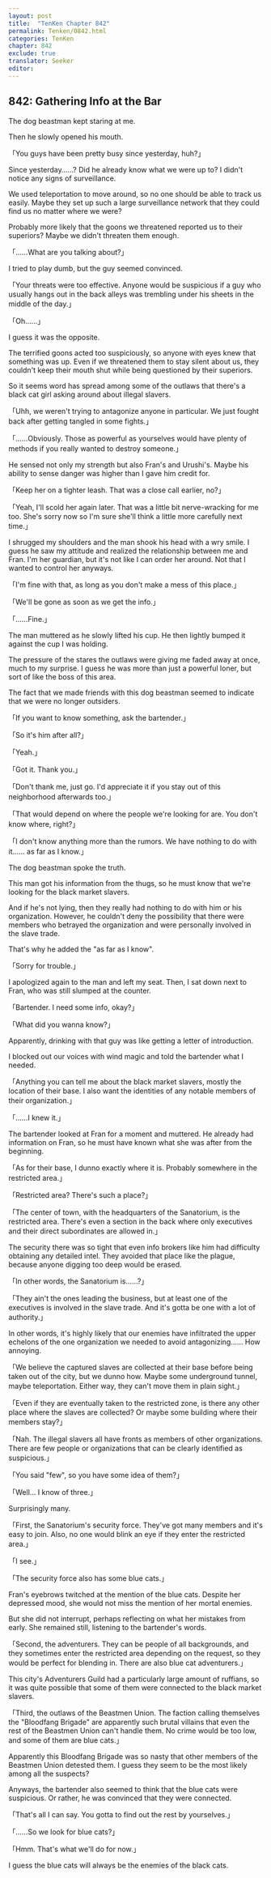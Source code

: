 ```yaml
---
layout: post
title:  "TenKen Chapter 842"
permalink: Tenken/0842.html
categories: TenKen
chapter: 842
exclude: true
translator: Seeker
editor: 
---
```

<h2>842: Gathering Info at the Bar</h2>

 The dog beastman kept staring at me.

 Then he slowly opened his mouth.

「You guys have been pretty busy since yesterday, huh?」

 Since yesterday……? Did he already know what we were up to? I didn't notice any signs of surveillance.

 We used teleportation to move around, so no one should be able to track us easily. Maybe they set up such a large surveillance network that they could find us no matter where we were?

 Probably more likely that the goons we threatened reported us to their superiors? Maybe we didn't threaten them enough.

「……What are you talking about?」

 I tried to play dumb, but the guy seemed convinced.

「Your threats were too effective. Anyone would be suspicious if a guy who usually hangs out in the back alleys was trembling under his sheets in the middle of the day.」

「Oh……」

 I guess it was the opposite.

 The terrified goons acted too suspiciously, so anyone with eyes knew that something was up. Even if we threatened them to stay silent about us, they couldn't keep their mouth shut while being questioned by their superiors.

 So it seems word has spread among some of the outlaws that there's a black cat girl asking around about illegal slavers.

「Uhh, we weren't trying to antagonize anyone in particular. We just fought back after getting tangled in some fights.」

「……Obviously. Those as powerful as yourselves would have plenty of methods if you really wanted to destroy someone.」

 He sensed not only my strength but also Fran's and Urushi's. Maybe his ability to sense danger was higher than I gave him credit for.

「Keep her on a tighter leash. That was a close call earlier, no?」

「Yeah, I'll scold her again later. That was a little bit nerve-wracking for me too. She's sorry now so I'm sure she'll think a little more carefully next time.」

 I shrugged my shoulders and the man shook his head with a wry smile. I guess he saw my attitude and realized the relationship between me and Fran. I'm her guardian, but it's not like I can order her around. Not that I wanted to control her anyways.

「I'm fine with that, as long as you don't make a mess of this place.」

「We'll be gone as soon as we get the info.」

「……Fine.」

 The man muttered as he slowly lifted his cup. He then lightly bumped it against the cup I was holding.

 The pressure of the stares the outlaws were giving me faded away at once, much to my surprise. I guess he was more than just a powerful loner, but sort of like the boss of this area.

 The fact that we made friends with this dog beastman seemed to indicate that we were no longer outsiders.

「If you want to know something, ask the bartender.」

「So it's him after all?」

「Yeah.」

「Got it. Thank you.」

「Don't thank me, just go. I'd appreciate it if you stay out of this neighborhood afterwards too.」

「That would depend on where the people we're looking for are. You don't know where, right?」

「I don't know anything more than the rumors. We have nothing to do with it…… as far as I know.」

 The dog beastman spoke the truth.

 This man got his information from the thugs, so he must know that we're looking for the black market slavers.

 And if he's not lying, then they really had nothing to do with him or his organization. However, he couldn't deny the possibility that there were members who betrayed the organization and were personally involved in the slave trade.

 That's why he added the "as far as I know".

「Sorry for trouble.」

 I apologized again to the man and left my seat. Then, I sat down next to Fran, who was still slumped at the counter.

「Bartender. I need some info, okay?」

「What did you wanna know?」

 Apparently, drinking with that guy was like getting a letter of introduction.

 I blocked out our voices with wind magic and told the bartender what I needed.

「Anything you can tell me about the black market slavers, mostly the location of their base. I also want the identities of any notable members of their organization.」

「……I knew it.」

 The bartender looked at Fran for a moment and muttered. He already had information on Fran, so he must have known what she was after from the beginning.

「As for their base, I dunno exactly where it is. Probably somewhere in the restricted area.」

「Restricted area? There's such a place?」

「The center of town, with the headquarters of the Sanatorium, is the restricted area. There's even a section in the back where only executives and their direct subordinates are allowed in.」

 The security there was so tight that even info brokers like him had difficulty obtaining any detailed intel. They avoided that place like the plague, because anyone digging too deep would be erased.

「In other words, the Sanatorium is……?」

「They ain't the ones leading the business, but at least one of the executives is involved in the slave trade. And it's gotta be one with a lot of authority.」

 In other words, it's highly likely that our enemies have infiltrated the upper echelons of the one organization we needed to avoid antagonizing…… How annoying.

「We believe the captured slaves are collected at their base before being taken out of the city, but we dunno how. Maybe some underground tunnel, maybe teleportation. Either way, they can't move them in plain sight.」

「Even if they are eventually taken to the restricted zone, is there any other place where the slaves are collected? Or maybe some building where their members stay?」

「Nah. The illegal slavers all have fronts as members of other organizations. There are few people or organizations that can be clearly identified as suspicious.」

「You said "few", so you have some idea of them?」

「Well… I know of three.」

 Surprisingly many.

「First, the Sanatorium's security force. They've got many members and it's easy to join. Also, no one would blink an eye if they enter the restricted area.」

「I see.」

「The security force also has some blue cats.」

 Fran's eyebrows twitched at the mention of the blue cats. Despite her depressed mood, she would not miss the mention of her mortal enemies.

 But she did not interrupt, perhaps reflecting on what her mistakes from early. She remained still, listening to the bartender's words.

「Second, the adventurers. They can be people of all backgrounds, and they sometimes enter the restricted area depending on the request, so they would be perfect for blending in. There are also blue cat adventurers.」

 This city's Adventurers Guild had a particularly large amount of ruffians, so it was quite possible that some of them were connected to the black market slavers.

「Third, the outlaws of the Beastmen Union. The faction calling themselves the "Bloodfang Brigade" are apparently such brutal villains that even the rest of the Beastmen Union can't handle them. No crime would be too low, and some of them are blue cats.」

 Apparently this Bloodfang Brigade was so nasty that other members of the Beastmen Union detested them. I guess they seem to be the most likely among all the suspects?

 Anyways, the bartender also seemed to think that the blue cats were suspicious. Or rather, he was convinced that they were connected.

「That's all I can say. You gotta to find out the rest by yourselves.」

「……So we look for blue cats?」

「Hmm. That's what we'll do for now.」

 I guess the blue cats will always be the enemies of the black cats.



